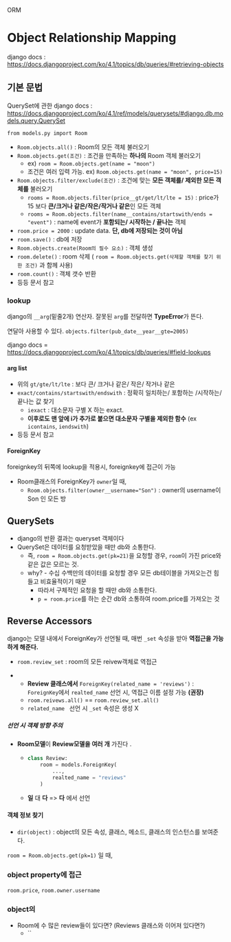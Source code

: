 ORM



# Object Relationship Mapping

django docs : https://docs.djangoproject.com/ko/4.1/topics/db/queries/#retrieving-objects

## 기본 문법 

QuerySet에 관한 django docs : https://docs.djangoproject.com/ko/4.1/ref/models/querysets/#django.db.models.query.QuerySet

`from models.py import Room`

- `Room.objects.all()`  : Room의 모든 객체 불러오기
- `Room.objects.get(조건)` : 조건을 만족하는 **하나의** Room 객체 불러오기
  - ex)  `room = Room.objects.get(name = "moon")` 
  - 조건은 여러 입력 가능. ex) `Room.objects.get(name = "moon", price=15)`
- `Room.objects.filter/exclude(조건)` :  조건에 맞는 **모든 객체를/ 제외한 모든 객체를** 불러오기
  - `rooms = Room.objects.filter(price__gt/get/lt/lte = 15)` : price가 15 보다 **큰/크거나 같은/작은/작거나 같은**인 모든 객체
  - `rooms = Room.objects.filter(name__contains/startswith/ends = "event")`  : name에 event가 **포함되는/ 시작하는 / 끝나는** 객체
- `room.price = 2000` : update data. **단, db에 저장되는 것이 아님**
- `room.save()`  : db에 저장
- `Room.objects.create(Room의 필수 요소)`  : 객체 생성
- `room.delete()` : room 삭제 ( `room = Room.objects.get(삭제할 객체를 찾기 위한 조건)` 과 함께 사용)
- `room.count()` : 객체 갯수 반환
- 등등 문서 참고



### lookup

django의 `__arg`(밑줄2개) 연산자. 잘못된 `arg`를 전달하면 **TypeError**가 뜬다.

연달아 사용할 수 있다. `objects.filter(pub_date__year__gte=2005)`

django docs = https://docs.djangoproject.com/ko/4.1/topics/db/queries/#field-lookups

#### arg list

- 위의 `gt/gte/lt/lte`   : 보다 큰/ 크거나 같은/ 작은/ 작거나 같은
- `exact/contains/startswith/endswith` : 정확히 일치하는/ 포함하는 /시작하는/ 끝나는  값 찾기
  - `iexact` : 대소문자 구별 X 하는 exact. 
  - **이후로도 맨 앞에 i가 추가로 붙으면 대소문자 구별을 제외한 함수** (ex `icontains`, `iendswith`)
- 등등 문서 참고



#### ForeignKey

foreignkey의 뒤쪽에 lookup을 적용시, foreignkey에 접근이 가능

- Room클래스의 ForeignKey가 `owner`일 때,
  -  `Room.objects.filter(owner__username="Son")` : owner의 username이 Son 인 모든 방



## QuerySets

- django의 반환 결과는 queryset 객체이다
- QuerySet은 데이터를 요청받았을 때만 db와 소통한다.
  - 즉, `room = Room.objects.get(pk=21)`을 요청할 경우, `room`이 가진 price와 같은 값은 모르는 것.
  - why? - 수십 수백만의 데이터를 요청할 경우 모든 db테이블을 가져오는건 힘들고 비효율적이기 때문
    - 따라서 구체적인 요청을 할 때만 db와 소통한다.
    - `p = room.price`를 하는 순간 db와 소통하여 room.price를 가져오는 것



## Reverse Accessors

django는 모델 내에서 ForeignKey가 선언될 때, 매번 `_set` 속성을 받아 **역접근을 가능하게 해준다.**

- `room.review_set` :  room의 모든 reivew객체로 역접근

- * **Review 클래스에서** `ForeignKey(related_name = 'reviews')` : `ForeignKey`에서 `realted_name` 선언 시, 역접근 이름 설정 가능 **(권장)**

  - `room.reivews.all()` == `room.review_set.all()`
  - `related_name ` 선언 시 `_set` 속성은 생성 X

##### 선언 시 객체 방향 주의

- **Room모델**이 **Review모델을 여러 개** 가진다 .

  - ```python
    class Review:
        room = models.ForeignKey(
            ...,
            realted_name = "reviews"
        )
    ```

  - **일** 대 **다** => **다** 에서 선언



#### 객체 정보 찾기

- `dir(object)` :  object의 모든 속성, 클래스, 메소드, 클래스의 인스턴스를 보여준다.

`room = Room.objects.get(pk=1)` 일 때,

### object property에 접근

`room.price`, `room.owner.username`



### object의 

- Room에 수  많은 review들이 있다면? (Reviews 클래스와 이어져 있다면?)
  - ``

